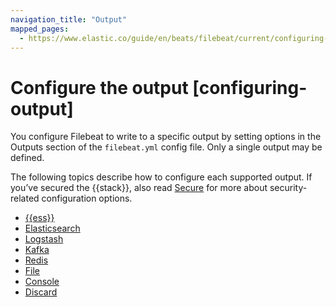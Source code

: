 ```yaml
---
navigation_title: "Output"
mapped_pages:
  - https://www.elastic.co/guide/en/beats/filebeat/current/configuring-output.html
---
```


# Configure the output [configuring-output]


You configure Filebeat to write to a specific output by setting options in the Outputs section of the `filebeat.yml` config file. Only a single output may be defined.

The following topics describe how to configure each supported output. If you’ve secured the {{stack}}, also read [Secure](/reference/filebeat/securing-filebeat.md) for more about security-related configuration options.

* [{{ess}}](/reference/filebeat/configure-cloud-id.md)
* [Elasticsearch](/reference/filebeat/elasticsearch-output.md)
* [Logstash](/reference/filebeat/logstash-output.md)
* [Kafka](/reference/filebeat/kafka-output.md)
* [Redis](/reference/filebeat/redis-output.md)
* [File](/reference/filebeat/file-output.md)
* [Console](/reference/filebeat/console-output.md)
* [Discard](/reference/filebeat/discard-output.md)










